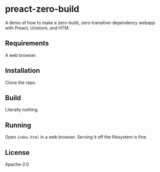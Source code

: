 # preact-zero-build

A demo of how to make a zero-build, zero-transitive-dependency webapp with Preact, Unistore, and HTM.

## Requirements

A web browser.

## Installation

Clone the repo.

## Build

Literally nothing.

## Running

Open `index.html` in a web browser. Serving it off the filesystem is fine.

## License

Apache-2.0
